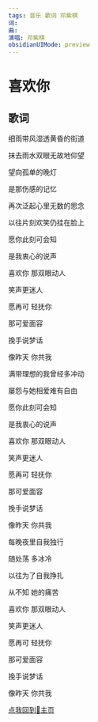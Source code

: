 ```yaml
---
tags: 音乐 歌词 邓紫棋
词: 
曲: 
演唱: 邓紫棋
obsidianUIMode: preview
---
```


# 喜欢你

## 歌词

细雨带风湿透黄昏的街道

抹去雨水双眼无故地仰望

望向孤单的晚灯

是那伤感的记忆

再次泛起心里无数的思念

以往片刻欢笑仍挂在脸上

愿你此刻可会知

是我衷心的说声

喜欢你 那双眼动人

笑声更迷人

愿再可 轻抚你

那可爱面容

挽手说梦话

像昨天 你共我

满带理想的我曾经多冲动

屡怨与她相爱难有自由

愿你此刻可会知

是我衷心的说声

喜欢你 那双眼动人

笑声更迷人

愿再可 轻抚你

那可爱面容

挽手说梦话

像昨天 你共我

每晚夜里自我独行

随处荡 多冰冷

以往为了自我挣扎

从不知 她的痛苦

喜欢你 那双眼动人

笑声更迷人

愿再可 轻抚你

那可爱面容

挽手说梦话

像昨天 你共我

[点我回到🏡主页](https://nn66kk.github.io/Mon-Blog/)